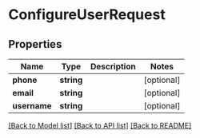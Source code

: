 # ConfigureUserRequest

## Properties
Name | Type | Description | Notes
------------ | ------------- | ------------- | -------------
**phone** | **string** |  | [optional] 
**email** | **string** |  | [optional] 
**username** | **string** |  | [optional] 

[[Back to Model list]](../README.md#documentation-for-models) [[Back to API list]](../README.md#documentation-for-api-endpoints) [[Back to README]](../README.md)


